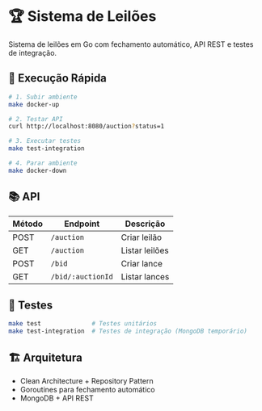 # 🏆 Sistema de Leilões

Sistema de leilões em Go com fechamento automático, API REST e testes de integração.

## 🚀 Execução Rápida

```bash
# 1. Subir ambiente
make docker-up

# 2. Testar API
curl http://localhost:8080/auction?status=1

# 3. Executar testes
make test-integration

# 4. Parar ambiente
make docker-down
```

## 📚 API

| Método | Endpoint | Descrição |
|--------|----------|-----------|
| POST | `/auction` | Criar leilão |
| GET | `/auction` | Listar leilões |
| POST | `/bid` | Criar lance |
| GET | `/bid/:auctionId` | Listar lances |

## 🧪 Testes

```bash
make test              # Testes unitários
make test-integration  # Testes de integração (MongoDB temporário)
```

## 🏗️ Arquitetura

- Clean Architecture + Repository Pattern
- Goroutines para fechamento automático
- MongoDB + API REST
